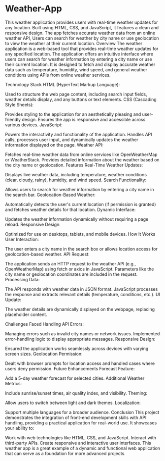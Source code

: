 # Weather-App
 This weather application provides users with real-time weather updates for any location. Built using HTML, CSS, and JavaScript, it features a clean and responsive design. The app fetches accurate weather data from an online weather API, Users can search for weather by city name or use geolocation to view the weather at their current location.
Overview
The weather application is a web-based tool that provides real-time weather updates for any specified location. The application offers an intuitive interface where users can search for weather information by entering a city name or use their current location. It is designed to fetch and display accurate weather data such as temperature, humidity, wind speed, and general weather conditions using APIs from online weather services.

Technology Stack
HTML (HyperText Markup Language):

Used to structure the web page content, including search input fields, weather details display, and any buttons or text elements.
CSS (Cascading Style Sheets):

Provides styling to the application for an aesthetically pleasing and user-friendly design.
Ensures the app is responsive and accessible across various devices.
JavaScript:

Powers the interactivity and functionality of the application.
Handles API calls, processes user input, and dynamically updates the weather information displayed on the page.
Weather API:

Fetches real-time weather data from online services like OpenWeatherMap or WeatherStack.
Provides detailed information about the weather based on the city name or geolocation.
Features
Real-Time Weather Updates:

Displays live weather data, including temperature, weather conditions (clear, cloudy, rainy), humidity, and wind speed.
Search Functionality:

Allows users to search for weather information by entering a city name in the search bar.
Geolocation-Based Weather:

Automatically detects the user's current location (if permission is granted) and fetches weather details for that location.
Dynamic Interface:

Updates the weather information dynamically without requiring a page reload.
Responsive Design:

Optimized for use on desktops, tablets, and mobile devices.
How It Works
User Interaction:

The user enters a city name in the search box or allows location access for geolocation-based weather.
API Request:

The application sends an HTTP request to the weather API (e.g., OpenWeatherMap) using fetch or axios in JavaScript.
Parameters like the city name or geolocation coordinates are included in the request.
Processing Data:

The API responds with weather data in JSON format.
JavaScript processes the response and extracts relevant details (temperature, conditions, etc.).
UI Update:

The weather details are dynamically displayed on the webpage, replacing placeholder content.

Challenges Faced
Handling API Errors:

Managing errors such as invalid city names or network issues.
Implemented error-handling logic to display appropriate messages.
Responsive Design:

Ensured the application works seamlessly across devices with varying screen sizes.
Geolocation Permission:

Dealt with browser prompts for location access and handled cases where users deny permission.
Future Enhancements
Forecast Feature:

Add a 5-day weather forecast for selected cities.
Additional Weather Metrics:

Include sunrise/sunset times, air quality index, and visibility.
Theming:

Allow users to switch between light and dark themes.
Localization:

Support multiple languages for a broader audience.
Conclusion
This project demonstrates the integration of front-end development skills with API handling, providing a practical application for real-world use. It showcases your ability to:

Work with web technologies like HTML, CSS, and JavaScript.
Interact with third-party APIs.
Create responsive and interactive user interfaces.
This weather app is a great example of a dynamic and functional web application that can serve as a foundation for more advanced projects.
